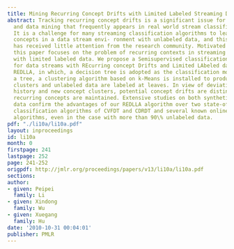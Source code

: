 ```yaml
---
title: Mining Recurring Concept Drifts with Limited Labeled Streaming Data
abstract: Tracking recurring concept drifts is a significant issue for machine learning
  and data mining that frequently appears in real world stream classification problems.
  It is a challenge for many streaming classification algorithms to learn recurring
  concepts in a data stream envi- ronment with unlabeled data, and this challenge
  has received little attention from the research community. Motivated by this challenge,
  this paper focuses on the problem of recurring contexts in streaming environments
  with limited labeled data. We propose a Semisupervised classification algorithm
  for data streams with REcurring concept Drifts and Limited LAbeled data, called
  REDLLA, in which, a decision tree is adopted as the classification model. When growing
  a tree, a clustering algorithm based on k-Means is installed to produce concept
  clusters and unlabeled data are labeled at leaves. In view of deviations between
  history and new concept clusters, potential concept drifts are distinguished and
  recurring concepts are maintained. Extensive studies on both synthetic and real-world
  data confirm the advantages of our REDLLA algorithm over two state-of-the-art online
  classification algorithms of CVFDT and CDRDT and several known online semi-supervised
  algorithms, even in the case with more than 90\% unlabeled data.
pdf: "./li10a/li10a.pdf"
layout: inproceedings
id: li10a
month: 0
firstpage: 241
lastpage: 252
page: 241-252
origpdf: http://jmlr.org/proceedings/papers/v13/li10a/li10a.pdf
sections: 
author:
- given: Peipei
  family: Li
- given: Xindong
  family: Wu
- given: Xuegang
  family: Hu
date: '2010-10-31 00:04:01'
publisher: PMLR
---
```

